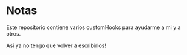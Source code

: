 # Notas

Este repositorio contiene varios customHooks para ayudarme a mi y a otros.

Así ya no tengo que volver a escribirlos!
